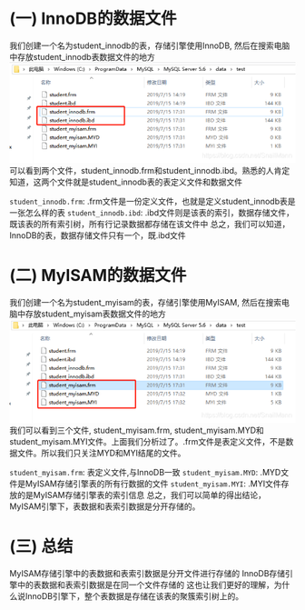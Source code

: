 # (一) InnoDB的数据文件
我们创建一个名为student_innodb的表，存储引擎使用InnoDB, 然后在搜索电脑中存放student_innodb表数据文件的地方
![alt text](image.png)
可以看到两个文件，student_innodb.frm和student_innodb.ibd。熟悉的人肯定知道，这两个文件就是student_innodb表的表定义文件和数据文件

`student_innodb.frm`:
.frm文件是一份定义文件，也就是定义student_innodb表是一张怎么样的表
`student_innodb.ibd`:
.ibd文件则是该表的索引，数据存储文件，既该表的所有索引树，所有行记录数据都存储在该文件中
总之，我们可以知道，InnoDB的表，数据存储文件只有一个，既.ibd文件

# (二) MyISAM的数据文件
我们创建一个名为student_myisam的表，存储引擎使用MyISAM, 然后在搜索电脑中存放student_myisam表数据文件的地方
![alt text](image-1.png)
我们可以看到三个文件, student_myisam.frm, student_myisam.MYD和student_myisam.MYI文件。上面我们分析过了。.frm文件是表定义文件，不是数据文件。所以我们只关注MYD和MYI结尾的文件。

`student_myisam.frm`:
表定义文件,与InnoDB一致
`student_myisam.MYD`:
.MYD文件是MyISAM存储引擎表的所有行数据的文件
`student_myisam.MYI`:
.MYI文件存放的是MyISAM存储引擎表的索引信息
总之，我们可以简单的得出结论，MyISAM引擎下，表数据和表索引数据是分开存储的。

# (三) 总结

MyISAM存储引擎中的表数据和表索引数据是分开文件进行存储的
InnoDB存储引擎中的表数据和表索引数据是在同一个文件存储的
这也让我们更好的理解，为什么说InnoDB引擎下，整个表数据是存储在该表的聚簇索引树上的。
